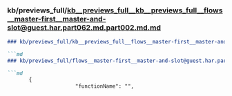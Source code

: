 ### kb/previews_full/kb__previews_full__kb__previews_full__flows__master-first__master-and-slot@guest.har.part062.md.part002.md.md

```md
### kb/previews_full/kb__previews_full__flows__master-first__master-and-slot@guest.har.part062.md.part002.md

```md
### kb/previews_full/flows__master-first__master-and-slot@guest.har.part062.md (part 002)

```md
       {
                      "functionName": "",
                  
```

```

```

```
